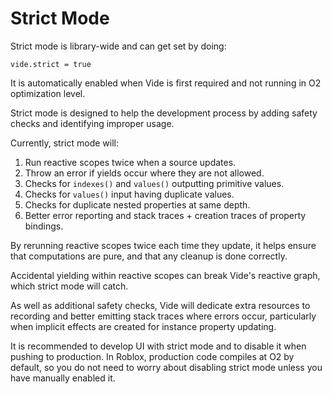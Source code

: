 # Strict Mode

Strict mode is library-wide and can get set by doing:

```luau
vide.strict = true
```

It is automatically enabled when Vide is first required and not running in O2
optimization level.

Strict mode is designed to help the development process by adding safety checks
and identifying improper usage.

Currently, strict mode will:

1. Run reactive scopes twice when a source updates.
2. Throw an error if yields occur where they are not allowed.
3. Checks for `indexes()` and `values()` outputting primitive values.
4. Checks for `values()` input having duplicate values.
5. Checks for duplicate nested properties at same depth.
6. Better error reporting and stack traces + creation traces of property bindings.

By rerunning reactive scopes twice each time they update, it helps ensure that
computations are pure, and that any cleanup is done correctly.

Accidental yielding within reactive scopes can break Vide's reactive graph,
which strict mode will catch.

As well as additional safety checks, Vide will dedicate extra resources to
recording and better emitting stack traces where errors occur, particularly
when implicit effects are created for instance property updating.

It is recommended to develop UI with strict mode and to disable it when pushing to
production. In Roblox, production code compiles at O2 by default, so you do not
need to worry about disabling strict mode unless you have manually enabled it.
